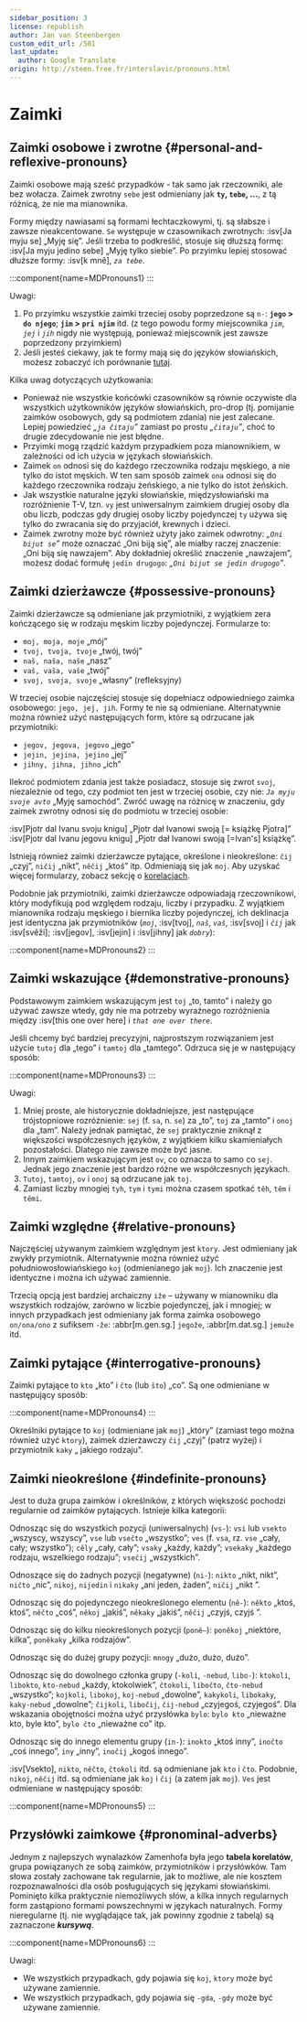 ```yaml
---
sidebar_position: 3
license: republish
author: Jan van Steenbergen
custom_edit_url: /501
last_update:
  author: Google Translate
origin: http://steen.free.fr/interslavic/pronouns.html
---
```


# Zaimki

## Zaimki osobowe i zwrotne \{#personal-and-reflexive-pronouns}

Zaimki osobowe mają sześć przypadków - tak samo jak rzeczowniki, ale bez wołacza. Zaimek zwrotny `sebe` jest odmieniany jak **`ty`, `tebe`, ...**, z tą różnicą, że nie ma mianownika.

Formy między nawiasami są formami łechtaczkowymi, tj. są słabsze i zawsze nieakcentowane. `Se` występuje w czasownikach zwrotnych: :isv[Ja myju se] „Myję się”. Jeśli trzeba to podkreślić, stosuje się dłuższą formę: :isv[Ja myju jedino sebe] „Myję tylko siebie”. Po przyimku lepiej stosować dłuższe formy: :isv[k mně], _`za tebe`_.

:::component{name=MDPronouns1}
:::

Uwagi:

1. Po przyimku wszystkie zaimki trzeciej osoby poprzedzone są `n-`: **`jego` > `do njego`**; **`jim` > `pri njim`** itd. (z tego powodu formy miejscownika _`jim`_, _`jej`_ i _`jih`_ nigdy nie występują, ponieważ miejscownik jest zawsze poprzedzony przyimkiem)
2. Jeśli jesteś ciekawy, jak te formy mają się do języków słowiańskich, możesz zobaczyć ich porównanie [tutaj][1].

Kilka uwag dotyczących użytkowania:

- Ponieważ nie wszystkie końcówki czasowników są równie oczywiste dla wszystkich użytkowników języków słowiańskich, pro-drop (tj. pomijanie zaimków osobowych, gdy są podmiotem zdania) nie jest zalecane. Lepiej powiedzieć _„`ja čitaju`”_ zamiast po prostu _„`čitaju`”_, choć to drugie zdecydowanie nie jest błędne.
- Przyimki mogą rządzić każdym przypadkiem poza mianownikiem, w zależności od ich użycia w językach słowiańskich.
- Zaimek `on` odnosi się do każdego rzeczownika rodzaju męskiego, a nie tylko do istot męskich. W ten sam sposób zaimek `ona` odnosi się do każdego rzeczownika rodzaju żeńskiego, a nie tylko do istot żeńskich.
- Jak wszystkie naturalne języki słowiańskie, międzysłowiański ma rozróżnienie T-V, tzn. `vy` jest uniwersalnym zaimkiem drugiej osoby dla obu liczb, podczas gdy drugiej osoby liczby pojedynczej `ty` używa się tylko do zwracania się do przyjaciół, krewnych i dzieci.
- Zaimek zwrotny może być również użyty jako zaimek odwrotny: _„`Oni bijut se`”_ może oznaczać „Oni biją się”, ale miałby raczej znaczenie: „Oni biją się nawzajem”. Aby dokładniej określić znaczenie „nawzajem”, możesz dodać formułę `jedin drugogo`: _„`Oni bijut se jedin drugogo`”_.

## Zaimki dzierżawcze \{#possessive-pronouns}

Zaimki dzierżawcze są odmieniane jak przymiotniki, z wyjątkiem zera kończącego się w rodzaju męskim liczby pojedynczej. Formularze to:

- `moj, moja, moje` „mój”
- `tvoj, tvoja, tvoje` „twój, twój”
- `naš, naša, naše` „nasz”
- `vaš, vaša, vaše` „twój”
- `svoj, svoja, svoje` „własny” (refleksyjny)

W trzeciej osobie najczęściej stosuje się dopełniacz odpowiedniego zaimka osobowego: `jego, jej, jih`. Formy te nie są odmieniane. Alternatywnie można również użyć następujących form, które są odrzucane jak przymiotniki:

- `jegov, jegova, jegovo` „jego”
- `jejin, jejina, jejino` „jej”
- `jihny, jihna, jihno` „ich”

Ilekroć podmiotem zdania jest także posiadacz, stosuje się zwrot `svoj`, niezależnie od tego, czy podmiot ten jest w trzeciej osobie, czy nie: _`Ja myju svoje avto`_ „Myję samochód”. Zwróć uwagę na różnicę w znaczeniu, gdy zaimek zwrotny odnosi się do podmiotu w trzeciej osobie:

:isv[Pjotr dal Ivanu svoju knigu] „Pjotr dał Ivanowi swoją \[= książkę Pjotra]”
:isv[Pjotr dal Ivanu jegovu knigu] „Pjotr dał Ivanowi swoją \[=Ivan's] książkę”.

Istnieją również zaimki dzierżawcze pytające, określone i nieokreślone: `čij` „czyj”, `ničij` „nikt”, `něčij` „ktoś” itp. Odmieniają się jak `moj`. Aby uzyskać więcej formularzy, zobacz sekcję o [korelacjach][2].

Podobnie jak przymiotniki, zaimki dzierżawcze odpowiadają rzeczownikowi, który modyfikują pod względem rodzaju, liczby i przypadku. Z wyjątkiem mianownika rodzaju męskiego i biernika liczby pojedynczej, ich deklinacja jest identyczna jak przymiotników (_`moj`_, :isv[tvoj], _`naš`_, _`vaš`_, :isv[svoj] i _`čij`_ jak :isv[svěži]; :isv[jegov], :isv[jejin] i :isv[jihny] jak _`dobry`_):

:::component{name=MDPronouns2}
:::

## Zaimki wskazujące \{#demonstrative-pronouns}

Podstawowym zaimkiem wskazującym jest `toj` „to, tamto” i należy go używać zawsze wtedy, gdy nie ma potrzeby wyraźnego rozróżnienia między :isv[this one over here] i _`that one over there`_.

Jeśli chcemy być bardziej precyzyjni, najprostszym rozwiązaniem jest użycie `tutoj` dla „tego” i `tamtoj` dla „tamtego”. Odrzuca się je w następujący sposób:

:::component{name=MDPronouns3}
:::

Uwagi:

1. Mniej proste, ale historycznie dokładniejsze, jest następujące trójstopniowe rozróżnienie: `sej` (f. `sa`, n. `se`) za „to”, `toj` za „tamto” i `onoj` dla „tam”. Należy jednak pamiętać, że `sej` praktycznie zniknął z większości współczesnych języków, z wyjątkiem kilku skamieniałych pozostałości. Dlatego nie zawsze może być jasne.
2. Innym zaimkiem wskazującym jest `ov`, co oznacza to samo co `sej`. Jednak jego znaczenie jest bardzo różne we współczesnych językach.
3. `Tutoj`, `tamtoj`, `ov` i `onoj` są odrzucane jak `toj`.
4. Zamiast liczby mnogiej `tyh`, `tym` i `tymi` można czasem spotkać `těh`, `těm` i `těmi`.

## Zaimki względne \{#relative-pronouns}

Najczęściej używanym zaimkiem względnym jest `ktory`. Jest odmieniany jak zwykły przymiotnik. Alternatywnie można również użyć południowosłowiańskiego `koj` (odmienianego jak `moj`). Ich znaczenie jest identyczne i można ich używać zamiennie.

Trzecią opcją jest bardziej archaiczny `iže` – używany w mianowniku dla wszystkich rodzajów, zarówno w liczbie pojedynczej, jak i mnogiej; w innych przypadkach jest odmieniany jak forma zaimka osobowego `on/ona/ono` z sufiksem `-že`: :abbr[m.gen.sg.] `jegože`, :abbr[m.dat.sg.] `jemuže` itd.

## Zaimki pytające \{#interrogative-pronouns}

Zaimki pytające to `kto` „kto” i `čto` (lub `što`) „co”. Są one odmieniane w następujący sposób:

:::component{name=MDPronouns4}
:::

Określniki pytające to `koj` (odmieniane jak `moj`) „który” (zamiast tego można również użyć `ktory`), zaimek dzierżawczy `čij` „czyj” (patrz wyżej) i przymiotnik `kaky` „ jakiego rodzaju".

## Zaimki nieokreślone \{#indefinite-pronouns}

Jest to duża grupa zaimków i określników, z których większość pochodzi regularnie od zaimków pytających. Istnieje kilka kategorii:

Odnosząc się do wszystkich pozycji (uniwersalnych) (`vs-`): `vsi` lub `vsekto` „wszyscy, wszyscy”, `vse` lub `vsečto` „wszystko”; `ves` (f. `vsa`, rz. `vse` „cały, cały; wszystko”); `cěly` „cały, cały”; `vsaky` „każdy, każdy”; `vsekaky` „każdego rodzaju, wszelkiego rodzaju”; `vsečij` „wszystkich”.

Odnoszące się do żadnych pozycji (negatywne) (`ni-`): `nikto` „nikt, nikt”, `ničto` „nic”, `nikoj`, `nijedin` i `nikaky` „ani jeden, żaden”, `ničij` „nikt ”.

Odnosząc się do pojedynczego nieokreślonego elementu (`ně-`): `někto` „ktoś, ktoś”, `něčto` „coś”, `někoj` „jakiś”, `někaky` „jakiś”, `něčij` „czyjś, czyjś ”.

Odnosząc się do kilku nieokreślonych pozycji (`poně–`): `poněkoj` „niektóre, kilka”, `poněkaky` „kilka rodzajów”.

Odnosząc się do dużej grupy pozycji: `mnogy` „dużo, dużo, dużo”.

Odnosząc się do dowolnego członka grupy (`-koli`, `-nebud`, `libo-`): `ktokoli`, `libokto`, `kto-nebud` „każdy, ktokolwiek”, `čtokoli`, `libočto`, `čto-nebud` „wszystko”; `kojkoli`, `libokoj`, `koj-nebud` „dowolne”, `kakykoli`, `libokaky`, `kaky-nebud` „dowolne”; `čijkoli`, `libočij`, `čij-nebud` „czyjegoś, czyjegoś”. Dla wskazania obojętności można użyć przysłówka `bylo`: `bylo kto` „nieważne kto, byle kto”, `bylo čto` „nieważne co” itp.

Odnosząc się do innego elementu grupy (`in-`): `inokto` „ktoś inny”, `inočto` „coś innego”, `iny` „inny”, `inočij` „kogoś innego”.

:isv[Vsekto], `nikto`, `něčto`, `čtokoli` itd. są odmieniane jak `kto` i `čto`. Podobnie, `nikoj`, `něčij` itd. są odmieniane jak `koj` i `čij` (a zatem jak `moj`). `Ves` jest odmieniane w następujący sposób:

:::component{name=MDPronouns5}
:::

## Przysłówki zaimkowe \{#pronominal-adverbs}

Jednym z najlepszych wynalazków Zamenhofa była jego **tabela korelatów**, grupa powiązanych ze sobą zaimków, przymiotników i przysłówków. Tam słowa zostały zachowane tak regularnie, jak to możliwe, ale nie kosztem rozpoznawalności dla osób posługujących się językami słowiańskimi. Pominięto kilka praktycznie niemożliwych słów, a kilka innych regularnych form zastąpiono formami powszechnymi w językach naturalnych. Formy nieregularne (tj. nie wyglądające tak, jak powinny zgodnie z tabelą) są zaznaczone _**kursywą**_.

:::component{name=MDPronouns6}
:::

Uwagi:

- We wszystkich przypadkach, gdy pojawia się `koj`, `ktory` może być używane zamiennie.
- We wszystkich przypadkach, gdy pojawia się `-gda`, `-gdy` może być używane zamiennie.

[1]: http://steen.free.fr/interslavic/slavic_pronouns.html
[2]: #pronominal_adverbs
